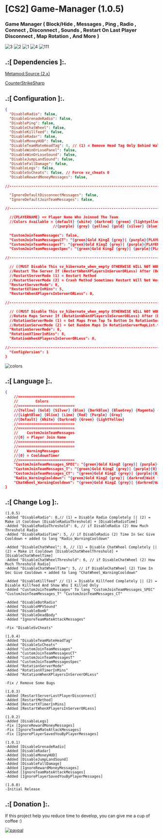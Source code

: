 # [CS2] Game-Manager (1.0.5)

### Game Manager ( Block/Hide , Messages , Ping , Radio , Connect , Disconnect , Sounds , Restart On Last Player Disconnect , Map Rotation , And More )

![3](https://github.com/oqyh/cs2-Game-Manager/assets/48490385/76d08c47-d838-4867-8410-06b7c8249add)
![2](https://github.com/oqyh/cs2-Game-Manager/assets/48490385/1d2c9311-3092-4c49-8198-b37d3cb65890)
![1](https://github.com/oqyh/cs2-Game-Manager/assets/48490385/65c8b2d0-045a-46d2-b75a-a2c235fc6a26)
![4](https://github.com/oqyh/cs2-Game-Manager/assets/48490385/138b8ff5-df2e-4c3a-a85a-f8996aeda63b)
![111](https://github.com/oqyh/cs2-Game-Manager/assets/48490385/52c68d54-9981-4c7e-898d-1f423caa621e)

## .:[ Dependencies ]:.
[Metamod:Source (2.x)](https://www.sourcemm.net/downloads.php/?branch=master)

[CounterStrikeSharp](https://github.com/roflmuffin/CounterStrikeSharp/releases)

## .:[ Configuration ]:.
```json
{
  "DisableRadio": false,
  "DisableGrenadeRadio": false,
  "DisablePing": false,
  "DisableChatWheel": false,
  "DisableKillfeed": false,
  "DisableRadar": false,
  "DisableMoneyHUD": false,
  "DisableTeamMateHeadTag": 0, // (1) = Remove Head Tag Only Behind Wall || (2) = Remove Head Tag Completely
  "DisableWinOrLosePanel": false,
  "DisableWinOrLoseSound": false,
  "DisableJumpLandSound": false,
  "DisableFallDamage": false,
  "DisableLegs": false,
  "DisableSvCheats": false, // Force sv_cheats 0
  "DisableRewardMoneyMessages": false,
  
//-----------------------------------------------------------------------------------------

  "IgnoreDefaultDisconnectMessages": false,
  "IgnoreDefaultJoinTeamMessages": false,
  
//-----------------------------------------------------------------------------------------

  //{PLAYERNAME} == Player Name Who Joinned The Team
  //Colors Available = {default} {white} {darkred} {green} {lightyellow} {lightblue} {olive} {lime} {red} {lightpurple}
                      //{purple} {grey} {yellow} {gold} {silver} {blue} {darkblue} {bluegrey} {magenta} {lightred} {orange}
					  
  "CustomJoinTeamMessages": false,
  "CustomJoinTeamMessagesCT": "{green}Gold KingZ {grey}| {purple}{PLAYERNAME} {grey}is joining the {lime}Counter-Terrorists",
  "CustomJoinTeamMessagesT": "{green}Gold KingZ {grey}| {purple}{PLAYERNAME} {grey}is joining the {lime}Terrorists",
  "CustomJoinTeamMessagesSpec": "{green}Gold KingZ {grey}| {purple}{PLAYERNAME} {grey}is joining the {lime}Spectators",
  
//-----------------------------------------------------------------------------------------

  // ((MUST Disable This sv_hibernate_when_empty OTHERWISE WILL NOT WORK ))
  //Restart The Server If (RestartWhenXPlayersInServerORLess) After (RestartXTimerInMins)
  //RestartServerMode (1) = Restart Method
  //RestartServerMode (2) = Crash Method Sometimes Restart Will Not Work Use This Method Instead
  "RestartServerMode": 0,
  "RestartXTimerInMins": 5,
  "RestartWhenXPlayersInServerORLess": 0,
  
//-----------------------------------------------------------------------------------------

  // ((MUST Disable This sv_hibernate_when_empty OTHERWISE WILL NOT WORK ))
  //Rotate Maps Server If (RotationWhenXPlayersInServerORLess) After (RotationXTimerInMins)
  //RotationServerMode (1) = Get Maps From Top To Bottom In RotationServerMapList.txt
  //RotationServerMode (2) = Get Random Maps In RotationServerMapList.txt
  "RotationServerMode": 0,
  "RotationXTimerInMins": 8,
  "RotationWhenXPlayersInServerORLess": 0,
  
//-----------------------------------------------------------------------------------------
  "ConfigVersion": 1
}
```

![colors](https://github.com/oqyh/cs2-Game-Manager/assets/48490385/4035e186-58f5-43ed-a50a-be189a21daaa)

## .:[ Language ]:.
```json
{
	//==========================
	//        Colors
	//==========================
	//{Yellow} {Gold} {Silver} {Blue} {DarkBlue} {BlueGrey} {Magenta} {LightRed}
	//{LightBlue} {Olive} {Lime} {Red} {Purple} {Grey}
	//{Default} {White} {Darkred} {Green} {LightYellow}
	//==========================
	//==========================
	//    CustomJoinTeamMessages
	//{0} = Player Join Name
	//==========================
	//==========================
	//    WarningMessages
	//{0} = CooldownTimer
	//==========================
	"CustomJoinTeamMessages_SPEC": "{green}Gold KingZ {grey}| {purple}{0} {grey}is joining the {lime}Spectators",
	"CustomJoinTeamMessages_T": "{green}Gold KingZ {grey}| {purple}{0} {grey}is joining the {lime}Terrorists",
	"CustomJoinTeamMessages_CT": "{green}Gold KingZ {grey}| {purple}{0} {grey}is joining the {lime}Counter-Terrorists",
	"Radio_WarningCooldown": "{green}Gold KingZ {grey}| {darkred}Wait {0} Secs Cooldown For Spaming Radio",
	"ChatWheel_WarningCooldown": "{green}Gold KingZ {grey}| {darkred}Wait {0} Secs Cooldown For Spaming ChatWheel"
}
```

## .:[ Change Log ]:.
```
(1.0.5)
-Added "DisableRadio": 0,// (1) = Disable Radio Completely || (2) = Make it Cooldown [DisableRadioThreshold] + [DisableRadioTime]
-Added "DisableRadioThreshold": 6, // if DisableRadio (2) How Much Threshold Radio
-Added "DisableRadioTime": 5, // if DisableRadio (2) Time In Sec Give Cooldown + added to lang "Radio_WarningCooldown"
  
-Added "DisableChatWheel": 0, // (1) = Disable ChatWheel Completely || (2) = Make it Cooldown [DisableChatWheelThreshold] + [DisableChatWheelTime]
-Added "DisableChatWheelThreshold": 6, // if DisableChatWheel (2) How Much Threshold Radio]
-Added "DisableChatWheelTime": 5, // if DisableChatWheel (2) Time In Sec Give Cooldown + added to lang "ChatWheel_WarningCooldown"

-Added "DisableKillfeed" // (1) = Disable Killfeed Completely || (2) = Disable Killfeed And Show Who I Killed Only
-Added "CustomJoinTeamMessages" To lang "CustomJoinTeamMessages_SPEC" "CustomJoinTeamMessages_T" "CustomJoinTeamMessages_CT"

-Added "DisableBotRadio"
-Added "DisableMPVSound"
-Added "DisableBomb"
-Added "DisableDeadBody"
-Added "IgnoreTeamMateAttackMessages"

-Fix "DisableSvCheats"

(1.0.4)
-Added "DisableTeamMateHeadTag"
-Added "DisableSvCheats"
-Added "CustomJoinTeamMessages"
-Added "CustomJoinTeamMessagesCT"
-Added "CustomJoinTeamMessagesT"
-Added "CustomJoinTeamMessagesSpec"
-Added "RotationServerMode"
-Added "RotationXTimerInMins"
-Added "RotationWhenXPlayersInServerORLess"

-Fix / Remove Some Bugs

(1.0.3)
-Added [RestartServerLastPlayerDisconnect]
-Added [RestartMethod]
-Added [RestartXTimerInMins]
-Added [RestartWhenXPlayersInServerORLess]

(1.0.2)
-Added [DisableLegs]
-Fix [IgnoreRewardMoneyMessages]
-Fix [IgnoreTeamMateAttackMessages]
-Fix [IgnorePlayerSavedYouByPlayerMessages]

(1.0.1)
-Added [DisableGrenadeRadio]
-Added [DisableRadar]
-Added [DisableMoneyHUD]
-Added [DisableJumpLandSound]
-Added [DisableFallDamage]
-Added [IgnoreRewardMoneyMessages]
-Added [IgnoreTeamMateAttackMessages]
-Added [IgnorePlayerSavedYouByPlayerMessages]

(1.0.0)
-Initial Release
```

## .:[ Donation ]:.

If this project help you reduce time to develop, you can give me a cup of coffee :)

[![paypal](https://www.paypalobjects.com/en_US/i/btn/btn_donateCC_LG.gif)](https://paypal.me/oQYh)
